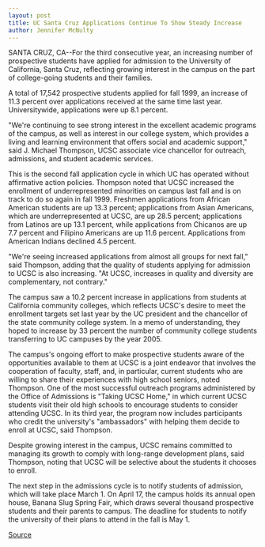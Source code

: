 ```yaml
---
layout: post
title: UC Santa Cruz Applications Continue To Show Steady Increase
author: Jennifer McNulty
---
```


SANTA CRUZ, CA--For the third consecutive year, an increasing number of prospective students have applied for admission to the University of California, Santa Cruz, reflecting growing interest in the campus on the part of college-going students and their families.

A total of 17,542 prospective students applied for fall 1999, an increase of 11.3 percent over applications received at the same time last year. Universitywide, applications were up 8.1 percent.

"We're continuing to see strong interest in the excellent academic programs of the campus, as well as interest in our college system, which provides a living and learning environment that offers social and academic support," said J. Michael Thompson, UCSC associate vice chancellor for outreach, admissions, and student academic services.

This is the second fall application cycle in which UC has operated without affirmative action policies. Thompson noted that UCSC increased the enrollment of underrepresented minorities on campus last fall and is on track to do so again in fall 1999. Freshmen applications from African American students are up 13.3 percent; applications from Asian Americans, which are underrepresented at UCSC, are up 28.5 percent; applications from Latinos are up 13.1 percent, while applications from Chicanos are up 7.7 percent and Filipino Americans are up 11.6 percent. Applications from American Indians declined 4.5 percent.

"We're seeing increased applications from almost all groups for next fall," said Thompson, adding that the quality of students applying for admission to UCSC is also increasing. "At UCSC, increases in quality and diversity are complementary, not contrary."

The campus saw a 10.2 percent increase in applications from students at California community colleges, which reflects UCSC's desire to meet the enrollment targets set last year by the UC president and the chancellor of the state community college system. In a memo of understanding, they hoped to increase by 33 percent the number of community college students transferring to UC campuses by the year 2005.

The campus's ongoing effort to make prospective students aware of the opportunities available to them at UCSC is a joint endeavor that involves the cooperation of faculty, staff, and, in particular, current students who are willing to share their experiences with high school seniors, noted Thompson. One of the most successful outreach programs administered by the Office of Admissions is "Taking UCSC Home," in which current UCSC students visit their old high schools to encourage students to consider attending UCSC. In its third year, the program now includes participants who credit the university's "ambassadors" with helping them decide to enroll at UCSC, said Thompson.

Despite growing interest in the campus, UCSC remains committed to managing its growth to comply with long-range development plans, said Thompson, noting that UCSC will be selective about the students it chooses to enroll.

The next step in the admissions cycle is to notify students of admission, which will take place March 1. On April 17, the campus holds its annual open house, Banana Slug Spring Fair, which draws several thousand prospective students and their parents to campus. The deadline for students to notify the university of their plans to attend in the fall is May 1.

[Source](http://www1.ucsc.edu/news_events/press_releases/archive/98-99/01-99/admissions.htm "Permalink to UC Santa Cruz: UCSC Application Increase")

